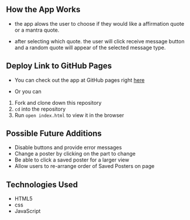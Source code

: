 ## How the App Works
* the app alows the user to choose if they would like a affirmation quote or a mantra quote.

* after selecting which quote. the user will click receive message button and a random quote will appear of the selected message type.

## Deploy Link to GitHub Pages

* You can check out the app at GitHub pages right [here](https://github.com/Dustin-Har/self-care-center)

* Or you can
1. Fork and clone down this repository
2. `cd` into the repository
3. Run `open index.html` to view it in the browser

## Possible Future Additions

* Disable buttons and provide error messages
* Change a poster by clicking on the part to change
* Be able to click a saved poster for a larger view
* Allow users to re-arrange order of Saved Posters on page

## Technologies Used

* HTML5
* css
* JavaScript
